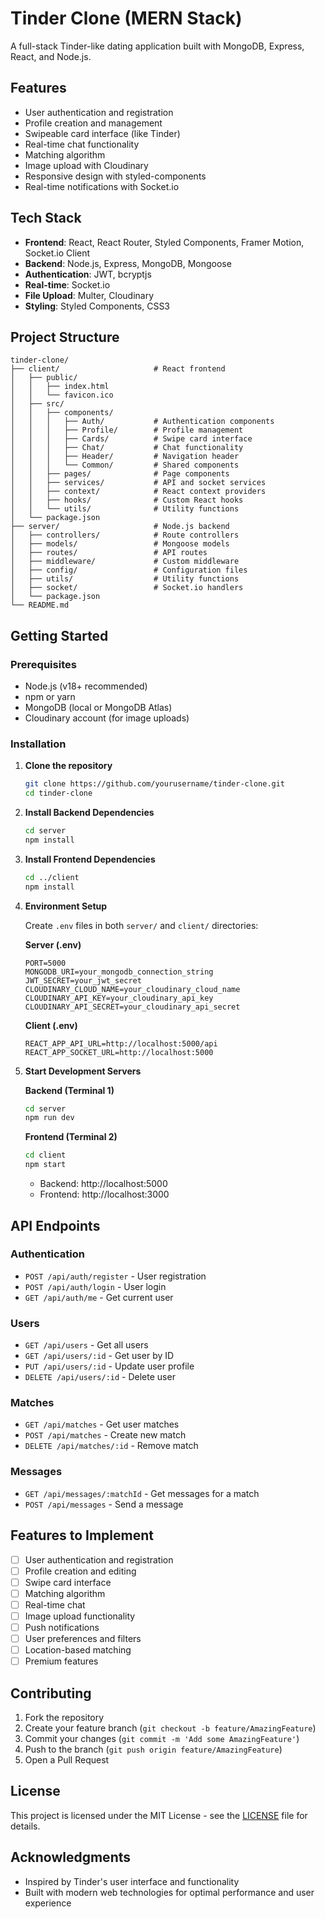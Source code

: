 # Tinder Clone (MERN Stack)

A full-stack Tinder-like dating application built with MongoDB, Express, React, and Node.js.

## Features
- User authentication and registration
- Profile creation and management
- Swipeable card interface (like Tinder)
- Real-time chat functionality
- Matching algorithm
- Image upload with Cloudinary
- Responsive design with styled-components
- Real-time notifications with Socket.io

## Tech Stack
- **Frontend**: React, React Router, Styled Components, Framer Motion, Socket.io Client
- **Backend**: Node.js, Express, MongoDB, Mongoose
- **Authentication**: JWT, bcryptjs
- **Real-time**: Socket.io
- **File Upload**: Multer, Cloudinary
- **Styling**: Styled Components, CSS3

## Project Structure
```
tinder-clone/
├── client/                     # React frontend
│   ├── public/
│   │   ├── index.html
│   │   └── favicon.ico
│   ├── src/
│   │   ├── components/
│   │   │   ├── Auth/           # Authentication components
│   │   │   ├── Profile/        # Profile management
│   │   │   ├── Cards/          # Swipe card interface
│   │   │   ├── Chat/           # Chat functionality
│   │   │   ├── Header/         # Navigation header
│   │   │   └── Common/         # Shared components
│   │   ├── pages/              # Page components
│   │   ├── services/           # API and socket services
│   │   ├── context/            # React context providers
│   │   ├── hooks/              # Custom React hooks
│   │   └── utils/              # Utility functions
│   └── package.json
├── server/                     # Node.js backend
│   ├── controllers/            # Route controllers
│   ├── models/                 # Mongoose models
│   ├── routes/                 # API routes
│   ├── middleware/             # Custom middleware
│   ├── config/                 # Configuration files
│   ├── utils/                  # Utility functions
│   ├── socket/                 # Socket.io handlers
│   └── package.json
└── README.md
```

## Getting Started

### Prerequisites
- Node.js (v18+ recommended)
- npm or yarn
- MongoDB (local or MongoDB Atlas)
- Cloudinary account (for image uploads)

### Installation

1. **Clone the repository**
   ```bash
   git clone https://github.com/yourusername/tinder-clone.git
   cd tinder-clone
   ```

2. **Install Backend Dependencies**
   ```bash
   cd server
   npm install
   ```

3. **Install Frontend Dependencies**
   ```bash
   cd ../client
   npm install
   ```

4. **Environment Setup**

   Create `.env` files in both `server/` and `client/` directories:

   **Server (.env)**
   ```env
   PORT=5000
   MONGODB_URI=your_mongodb_connection_string
   JWT_SECRET=your_jwt_secret
   CLOUDINARY_CLOUD_NAME=your_cloudinary_cloud_name
   CLOUDINARY_API_KEY=your_cloudinary_api_key
   CLOUDINARY_API_SECRET=your_cloudinary_api_secret
   ```

   **Client (.env)**
   ```env
   REACT_APP_API_URL=http://localhost:5000/api
   REACT_APP_SOCKET_URL=http://localhost:5000
   ```

5. **Start Development Servers**

   **Backend (Terminal 1)**
   ```bash
   cd server
   npm run dev
   ```

   **Frontend (Terminal 2)**
   ```bash
   cd client
   npm start
   ```

   - Backend: http://localhost:5000
   - Frontend: http://localhost:3000

## API Endpoints

### Authentication
- `POST /api/auth/register` - User registration
- `POST /api/auth/login` - User login
- `GET /api/auth/me` - Get current user

### Users
- `GET /api/users` - Get all users
- `GET /api/users/:id` - Get user by ID
- `PUT /api/users/:id` - Update user profile
- `DELETE /api/users/:id` - Delete user

### Matches
- `GET /api/matches` - Get user matches
- `POST /api/matches` - Create new match
- `DELETE /api/matches/:id` - Remove match

### Messages
- `GET /api/messages/:matchId` - Get messages for a match
- `POST /api/messages` - Send a message

## Features to Implement

- [ ] User authentication and registration
- [ ] Profile creation and editing
- [ ] Swipe card interface
- [ ] Matching algorithm
- [ ] Real-time chat
- [ ] Image upload functionality
- [ ] Push notifications
- [ ] User preferences and filters
- [ ] Location-based matching
- [ ] Premium features

## Contributing

1. Fork the repository
2. Create your feature branch (`git checkout -b feature/AmazingFeature`)
3. Commit your changes (`git commit -m 'Add some AmazingFeature'`)
4. Push to the branch (`git push origin feature/AmazingFeature`)
5. Open a Pull Request

## License

This project is licensed under the MIT License - see the [LICENSE](LICENSE) file for details.

## Acknowledgments

- Inspired by Tinder's user interface and functionality
- Built with modern web technologies for optimal performance and user experience
